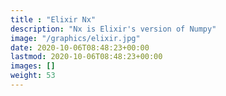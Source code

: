 ```yaml
---
title : "Elixir Nx"
description: "Nx is Elixir's version of Numpy"
image: "/graphics/elixir.jpg"
date: 2020-10-06T08:48:23+00:00
lastmod: 2020-10-06T08:48:23+00:00
images: []
weight: 53
---
```



